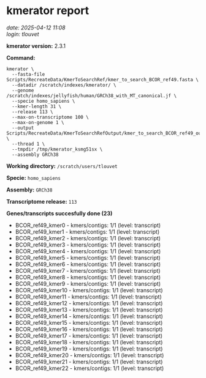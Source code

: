 # kmerator report
*date: 2025-04-12 11:08*  
*login: tlouvet*

**kmerator version:** 2.3.1

**Command:**

```
kmerator \
  --fasta-file Scripts/RecreateData/KmerToSearchRef/kmer_to_search_BCOR_ref49.fasta \
  --datadir /scratch/indexes/kmerator/ \
  --genome /scratch/indexes/jellyfish/human/GRCh38_with_MT_canonical.jf \
  --specie homo_sapiens \
  --kmer-length 31 \
  --release 113 \
  --max-on-transcriptome 100 \
  --max-on-genome 1 \
  --output Scripts/RecreateData/KmerToSearchRefOutput/kmer_to_search_BCOR_ref49_output \
  --thread 1 \
  --tmpdir /tmp/kmerator_ksmg51sx \
  --assembly GRCh38
```

**Working directory:** `/scratch/users/tlouvet`

**Specie:** `homo_sapiens`

**Assembly:** `GRCh38`

**Transcriptome release:** `113`

**Genes/transcripts succesfully done (23)**

- BCOR_ref49_kmer0 - kmers/contigs: 1/1 (level: transcript)
- BCOR_ref49_kmer1 - kmers/contigs: 1/1 (level: transcript)
- BCOR_ref49_kmer2 - kmers/contigs: 1/1 (level: transcript)
- BCOR_ref49_kmer3 - kmers/contigs: 1/1 (level: transcript)
- BCOR_ref49_kmer4 - kmers/contigs: 1/1 (level: transcript)
- BCOR_ref49_kmer5 - kmers/contigs: 1/1 (level: transcript)
- BCOR_ref49_kmer6 - kmers/contigs: 1/1 (level: transcript)
- BCOR_ref49_kmer7 - kmers/contigs: 1/1 (level: transcript)
- BCOR_ref49_kmer8 - kmers/contigs: 1/1 (level: transcript)
- BCOR_ref49_kmer9 - kmers/contigs: 1/1 (level: transcript)
- BCOR_ref49_kmer10 - kmers/contigs: 1/1 (level: transcript)
- BCOR_ref49_kmer11 - kmers/contigs: 1/1 (level: transcript)
- BCOR_ref49_kmer12 - kmers/contigs: 1/1 (level: transcript)
- BCOR_ref49_kmer13 - kmers/contigs: 1/1 (level: transcript)
- BCOR_ref49_kmer14 - kmers/contigs: 1/1 (level: transcript)
- BCOR_ref49_kmer15 - kmers/contigs: 1/1 (level: transcript)
- BCOR_ref49_kmer16 - kmers/contigs: 1/1 (level: transcript)
- BCOR_ref49_kmer17 - kmers/contigs: 1/1 (level: transcript)
- BCOR_ref49_kmer18 - kmers/contigs: 1/1 (level: transcript)
- BCOR_ref49_kmer19 - kmers/contigs: 1/1 (level: transcript)
- BCOR_ref49_kmer20 - kmers/contigs: 1/1 (level: transcript)
- BCOR_ref49_kmer21 - kmers/contigs: 1/1 (level: transcript)
- BCOR_ref49_kmer22 - kmers/contigs: 1/1 (level: transcript)
